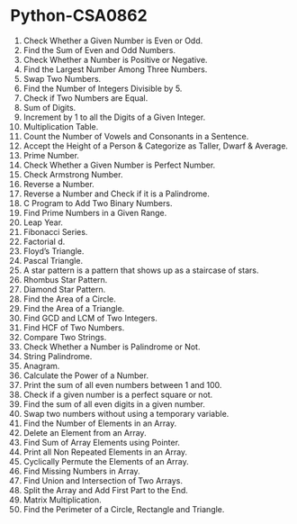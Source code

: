 # Python-CSA0862
1.	Check Whether a Given Number is Even or Odd.
2.	Find the Sum of Even and Odd Numbers.
3.	Check Whether a Number is Positive or Negative.
4.	Find the Largest Number Among Three Numbers.
5.	Swap Two Numbers.
6.	Find the Number of Integers Divisible by 5.
7.	Check if Two Numbers are Equal.
8.	Sum of Digits.
9.	Increment by 1 to all the Digits of a Given Integer.
10.	 Multiplication Table.
11.	Count the Number of Vowels and Consonants in a Sentence.
12.	Accept the Height of a Person & Categorize as Taller, Dwarf & Average.
13.	Prime Number.
14.	Check Whether a Given Number is Perfect Number.
15.	Check Armstrong Number.
16.	Reverse a Number.
17.	Reverse a Number and Check if it is a Palindrome.
18.	C Program to Add Two Binary Numbers.
19.	Find Prime Numbers in a Given Range.
20.	Leap Year.
21.	Fibonacci Series.
22.	Factorial d.
23.	Floyd’s Triangle.
24.	Pascal Triangle.
25.	A star pattern is a pattern that shows up as a staircase of stars.
26.	Rhombus Star Pattern.
27.	Diamond Star Pattern.
28.	Find the Area of a Circle.
29.	Find the Area of a Triangle.
30.	Find GCD and LCM of Two Integers.
31.	Find HCF of Two Numbers.
32.	Compare Two Strings.
33.	Check Whether a Number is Palindrome or Not.
34.	String Palindrome.
35.	Anagram.
36. Calculate the Power of a Number.
37. Print the sum of all even numbers between 1 and 100.
38. Check if a given number is a perfect square or not.
39. Find the sum of all even digits in a given number.
40. Swap two numbers without using a temporary variable.
41. Find the Number of Elements in an Array.
42. Delete an Element from an Array.
43. Find Sum of Array Elements using Pointer.
44. Print all Non Repeated Elements in an Array.
45. Cyclically Permute the Elements of an Array.
46. Find Missing Numbers in Array.
47. Find Union and Intersection of Two Arrays.
48. Split the Array and Add First Part to the End.
49. Matrix Multiplication.
50. Find the Perimeter of a Circle, Rectangle and Triangle.
